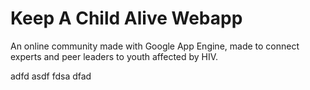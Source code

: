 # Keep A Child Alive Webapp

An online community made with Google App Engine, made to connect experts
and peer leaders to youth affected by HIV.

adfd
asdf
fdsa
dfad
